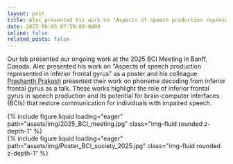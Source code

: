 ```yaml
---
layout: post
title: Alec presented his work on "Aspects of speech production represented in inferior frontal gyrus" at the 2025 BCI Meeting in Banff, Canada!
date: 2025-06-05 07:59:00-0400
inline: false
related_posts: false
---
```


Our lab presented our ongoing work at the 2025 BCI Meeting in Banff, Canada.
Alec presented his work on "Aspects of speech production represented in inferior frontal gyrus" as a poster and his colleague [Prashanth Prakash](https://scholar.google.com/citations?user=REpr1JsAAAAJ&hl=en) presented their work on phoneme decoding from inferior frontal gyrus as a talk. These works highlight the role of inferior frontal gyrus in speech production and its potential for brain-computer interfaces (BCIs) that restore communication for individuals with impaired speech.

<div class="row">
    <div class="col-sm mt-2 mt-md-0">
        {% include figure.liquid loading="eager" path="assets/img/2025_BCI_meeting.jpg" class="img-fluid rounded z-depth-1" %}
    </div>
    <div class="col-sm mt-2 mt-md-0">
        {% include figure.liquid loading="eager" path="assets/img/Poster_BCI_society_2025.jpg" class="img-fluid rounded z-depth-1" %}
    </div>
</div>
